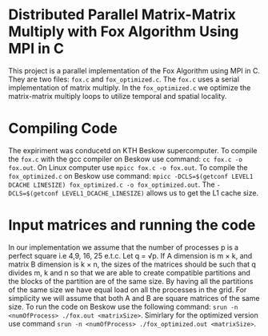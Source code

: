 # Distributed Parallel Matrix-Matrix Multiply with Fox Algorithm Using MPI in C
This project is a parallel implementation of the Fox Algorithm using MPI in C. They are two files: `fox.c` and `fox_optimized.c`. The `fox.c` uses a serial implementation of matrix multiply. In the `fox_optimized.c` we optimize the matrix-matrix multiply loops to utilize temporal and spatial locality.

# Compiling Code
The expiriment was conducetd on KTH Beskow supercomputer. To compile the `fox.c` with the gcc compiler on  Beskow use command: `cc fox.c -o fox.out`. On Linux computer use `mpicc fox.c -o fox.out`. To compile the `fox_optimized.c` on Beskow use command: `mpicc -DCLS=$(getconf LEVEL1 DCACHE LINESIZE) fox_optimized.c -o fox_optimized.out`. The `-DCLS=$(getconf LEVEL1_DCACHE_LINESIZE)` allows us to get the L1 cache size.

# Input matrices and running the code
In our implementation we assume that the number of processes p is a perfect square i.e 4,9, 16, 25 e.t.c. Let q = √p. If A dimension is m × k, and matrix B dimension is k × n, the sizes of the matrices should be such that q divides m, k and n so that we are able to create compatible partitions and the blocks of the partition are of the same size. By having all the partitions of the same size we have equal load on all the processes in the grid. For simplicity we will assume that both A and B are square matrices of the same size. To run the code on Beskow use the following command: `srun -n <numOfProcess> ./fox.out <matrixSize>`. Simirlary for the optimized version use command `srun -n <numOfProcess> ./fox_optimized.out <matrixSize>`.

